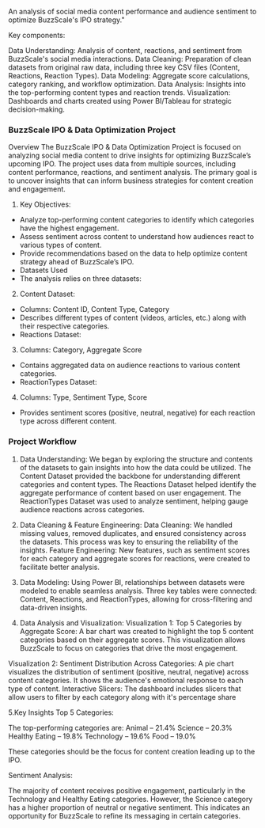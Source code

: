 An analysis of social media content performance and audience sentiment to optimize BuzzScale's IPO strategy."

Key components:

Data Understanding: Analysis of content, reactions, and sentiment from BuzzScale's social media interactions.
Data Cleaning: Preparation of clean datasets from original raw data, including three key CSV files (Content, Reactions, Reaction Types).
Data Modeling: Aggregate score calculations, category ranking, and workflow optimization.
Data Analysis: Insights into the top-performing content types and reaction trends.
Visualization: Dashboards and charts created using Power BI/Tableau for strategic decision-making.


### BuzzScale IPO & Data Optimization Project

Overview
The BuzzScale IPO & Data Optimization Project is focused on analyzing social media content to drive insights for optimizing BuzzScale’s upcoming IPO. The project uses data from multiple sources, including content performance, reactions, and sentiment analysis. The primary goal is to uncover insights that can inform business strategies for content creation and engagement.

1. Key Objectives:

- Analyze top-performing content categories to identify which categories have the highest engagement.
- Assess sentiment across content to understand how audiences react to various types of content.
- Provide recommendations based on the data to help optimize content strategy ahead of BuzzScale’s IPO.
- Datasets Used
- The analysis relies on three datasets:

2. Content Dataset:

- Columns: Content ID, Content Type, Category
- Describes different types of content (videos, articles, etc.) along with their respective categories.
- Reactions Dataset:

3. Columns: Category, Aggregate Score

- Contains aggregated data on audience reactions to various content categories.
- ReactionTypes Dataset:

4. Columns: Type, Sentiment Type, Score

- Provides sentiment scores (positive, neutral, negative) for each reaction type across different content.

### Project Workflow

1. Data Understanding:
We began by exploring the structure and contents of the datasets to gain insights into how the data could be utilized.
The Content Dataset provided the backbone for understanding different categories and content types.
The Reactions Dataset helped identify the aggregate performance of content based on user engagement.
The ReactionTypes Dataset was used to analyze sentiment, helping gauge audience reactions across categories.

2. Data Cleaning & Feature Engineering:
Data Cleaning: We handled missing values, removed duplicates, and ensured consistency across the datasets. This process was key to ensuring the reliability of the insights.
Feature Engineering: New features, such as sentiment scores for each category and aggregate scores for reactions, were created to facilitate better analysis.

3. Data Modeling:
Using Power BI, relationships between datasets were modeled to enable seamless analysis.
Three key tables were connected: Content, Reactions, and ReactionTypes, allowing for cross-filtering and data-driven insights.

4. Data Analysis and Visualization:
Visualization 1: Top 5 Categories by Aggregate Score:
A bar chart was created to highlight the top 5 content categories based on their aggregate scores. This visualization allows BuzzScale to focus on categories that drive the most engagement.

Visualization 2: Sentiment Distribution Across Categories:
A pie chart visualizes the distribution of sentiment (positive, neutral, negative) across content categories. It shows the audience's emotional response to each type of content.
Interactive Slicers: The dashboard includes slicers that allow users to filter by each category along with it's percentage share

5.Key Insights
Top 5 Categories:

The top-performing categories are:
Animal – 21.4%
Science – 20.3%
Healthy Eating – 19.8%
Technology – 19.6%
Food – 19.0%

These categories should be the focus for content creation leading up to the IPO.

Sentiment Analysis:

The majority of content receives positive engagement, particularly in the Technology and Healthy Eating categories. However, the Science category has a higher proportion of neutral or negative sentiment.
This indicates an opportunity for BuzzScale to refine its messaging in certain categories.
